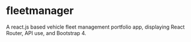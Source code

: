 # fleetmanager
A react.js based vehicle fleet management portfolio app, displaying React Router, API use, and Bootstrap 4.
